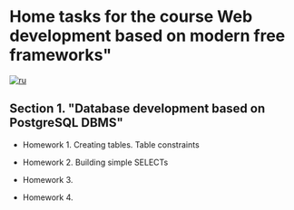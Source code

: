# Home tasks for the course Web development based on modern free frameworks"

[![ru](https://img.shields.io/badge/lang-ru-red.svg)](https://github.com/ForwardMoth/Web-framework-course/blob/main/README.md)

## Section 1. "Database development based on PostgreSQL DBMS"

- Homework 1. Creating tables. Table constraints

- Homework 2. Building simple SELECTs 

- Homework 3.

- Homework 4.
